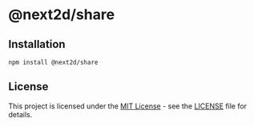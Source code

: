 @next2d/share
=============

## Installation

```
npm install @next2d/share
```

## License
This project is licensed under the [MIT License](https://opensource.org/licenses/MIT) - see the [LICENSE](LICENSE) file for details.
